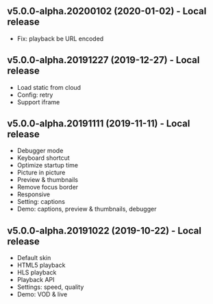 [comment]: <> (Follow this to sort the changelog items:)
[comment]: <> (+ Feature block, sort by a, b, c,...)
[comment]: <> (+ Bugs fixed block, sort by a, b, c,...)
[comment]: <> (+ Demo page, sort by a, b, c,...)

## v5.0.0-alpha.20200102 (2020-01-02) - Local release

- Fix: playback be URL encoded


## v5.0.0-alpha.20191227 (2019-12-27) - Local release

- Load static from cloud
- Config: retry
- Support iframe


## v5.0.0-alpha.20191111 (2019-11-11) - Local release

- Debugger mode
- Keyboard shortcut
- Optimize startup time
- Picture in picture
- Preview & thumbnails
- Remove focus border
- Responsive
- Setting: captions
- Demo: captions, preview & thumbnails, debugger


## v5.0.0-alpha.20191022 (2019-10-22) - Local release

- Default skin
- HTML5 playback
- HLS playback
- Playback API
- Settings: speed, quality
- Demo: VOD & live
